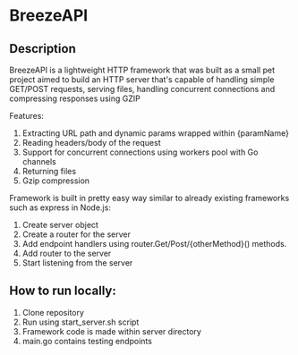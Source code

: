 # BreezeAPI

## Description

BreezeAPI is a lightweight HTTP framework that was built as a small pet project aimed to build an HTTP server that's capable of handling simple GET/POST requests, serving files, handling concurrent connections and compressing responses using GZIP

Features:

1. Extracting URL path and dynamic params wrapped within {paramName}
2. Reading headers/body of the request
3. Support for concurrent connections using workers pool with Go channels
4. Returning files
5. Gzip compression

Framework is built in pretty easy way similar to already existing frameworks such as express in Node.js:

1. Create server object
2. Create a router for the server
3. Add endpoint handlers using router.Get/Post/{otherMethod}() methods.
4. Add router to the server
5. Start listening from the server

## How to run locally:

1. Clone repository
2. Run using start_server.sh script
3. Framework code is made within server directory
4. main.go contains testing endpoints
